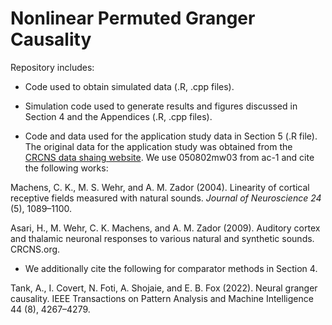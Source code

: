 # Nonlinear Permuted Granger Causality
Repository includes:
- Code used to obtain simulated data (.R, .cpp files).

- Simulation code used to generate results and figures discussed in Section 4 and the Appendices (.R, .cpp files). 

- Code and data used for the application study data in Section 5 (.R file). The original data for the application study was obtained from the [CRCNS data shaing website](http://crcns.org/data-sets/ac/ac-1). We use 050802mw03 from ac-1 and cite the following works:

Machens, C. K., M. S. Wehr, and A. M. Zador (2004). Linearity of cortical receptive fields measured with natural sounds. *Journal of Neuroscience 24* (5), 1089–1100.
    
Asari, H., M. Wehr, C. K. Machens, and A. M. Zador (2009). Auditory cortex and thalamic neuronal responses to various natural and synthetic sounds. CRCNS.org.

- We additionally cite the following for comparator methods in Section 4.

Tank, A., I. Covert, N. Foti, A. Shojaie, and E. B. Fox (2022). Neural granger causality.
IEEE Transactions on Pattern Analysis and Machine Intelligence 44 (8), 4267–4279.
